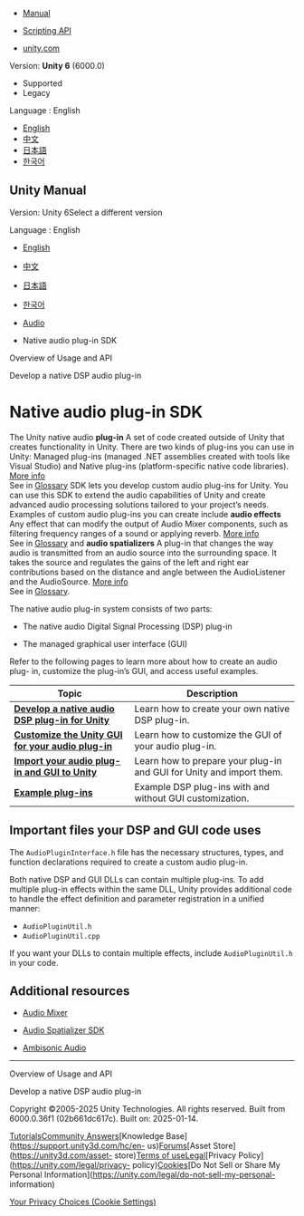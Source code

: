 [](https://docs.unity3d.com)

  * [Manual](../Manual/index.html)
  * [Scripting API](../ScriptReference/index.html)

  * [unity.com](https://unity.com/)

Version: **Unity 6** (6000.0)

  * Supported
  * Legacy

Language : English

  * [English](/Manual/AudioMixerNativeAudioPlugin.html)
  * [中文](/cn/current/Manual/AudioMixerNativeAudioPlugin.html)
  * [日本語](/ja/current/Manual/AudioMixerNativeAudioPlugin.html)
  * [한국어](/kr/current/Manual/AudioMixerNativeAudioPlugin.html)

[](https://docs.unity3d.com)

## Unity Manual

Version: Unity 6Select a different version

Language : English

  * [English](/Manual/AudioMixerNativeAudioPlugin.html)
  * [中文](/cn/current/Manual/AudioMixerNativeAudioPlugin.html)
  * [日本語](/ja/current/Manual/AudioMixerNativeAudioPlugin.html)
  * [한국어](/kr/current/Manual/AudioMixerNativeAudioPlugin.html)

  * [Audio](Audio.html)
  * Native audio plug-in SDK

[](AudioMixerUsage.html)

Overview of Usage and API

[](AudioNativeDSPPlugin.html)

Develop a native DSP audio plug-in

# Native audio plug-in SDK

The Unity native audio **plug-in** A set of code created outside of Unity that
creates functionality in Unity. There are two kinds of plug-ins you can use in
Unity: Managed plug-ins (managed .NET assemblies created with tools like
Visual Studio) and Native plug-ins (platform-specific native code libraries).
[More info](./plug-ins.html)  
See in [Glossary](Glossary.html#Plug-in) SDK lets you develop custom audio
plug-ins for Unity. You can use this SDK to extend the audio capabilities of
Unity and create advanced audio processing solutions tailored to your
project’s needs. Examples of custom audio plug-ins you can create include
**audio effects** Any effect that can modify the output of Audio Mixer
components, such as filtering frequency ranges of a sound or applying reverb.
[More info](class-AudioEffectMixer.html)  
See in [Glossary](Glossary.html#AudioEffect) and **audio spatializers** A
plug-in that changes the way audio is transmitted from an audio source into
the surrounding space. It takes the source and regulates the gains of the left
and right ear contributions based on the distance and angle between the
AudioListener and the AudioSource. [More info](AudioSpatializerSDK.html)  
See in [Glossary](Glossary.html#AudioSpatializer).

The native audio plug-in system consists of two parts:

  * The native audio Digital Signal Processing (DSP) plug-in

  * The managed graphical user interface (GUI)

Refer to the following pages to learn more about how to create an audio plug-
in, customize the plug-in’s GUI, and access useful examples.

**Topic** | **Description**  
---|---  
**[Develop a native audio DSP plug-in for Unity](AudioNativeDSPPlugin.html)** | Learn how to create your own native DSP plug-in.  
**[Customize the Unity GUI for your audio plug-in](AudioNativeCustomGUI.html)** | Learn how to customize the GUI of your audio plug-in.  
**[Import your audio plug-in and GUI to Unity](AudioNativePluginImport.html)** | Learn how to prepare your plug-in and GUI for Unity and import them.  
**[Example plug-ins](AudioNativePluginExamples.html)** | Example DSP plug-ins with and without GUI customization.  
  
## Important files your DSP and GUI code uses

The `AudioPluginInterface.h` file has the necessary structures, types, and
function declarations required to create a custom audio plug-in.

Both native DSP and GUI DLLs can contain multiple plug-ins. To add multiple
plug-in effects within the same DLL, Unity provides additional code to handle
the effect definition and parameter registration in a unified manner:

  * `AudioPluginUtil.h`
  * `AudioPluginUtil.cpp`

If you want your DLLs to contain multiple effects, include `AudioPluginUtil.h`
in your code.

## Additional resources

  * [Audio Mixer](AudioMixer.html)

  * [Audio Spatializer SDK](AudioSpatializerSDK.html)

  * [Ambisonic Audio](AmbisonicAudio.html)

* * *

[](AudioMixerUsage.html)

Overview of Usage and API

[](AudioNativeDSPPlugin.html)

Develop a native DSP audio plug-in

Copyright ©2005-2025 Unity Technologies. All rights reserved. Built from
6000.0.36f1 (02b661dc617c). Built on: 2025-01-14.

[Tutorials](https://learn.unity.com/)[Community
Answers](https://answers.unity3d.com)[Knowledge
Base](https://support.unity3d.com/hc/en-
us)[Forums](https://forum.unity3d.com)[Asset Store](https://unity3d.com/asset-
store)[Terms of
use](https://docs.unity3d.com/Manual/TermsOfUse.html)[Legal](https://unity.com/legal)[Privacy
Policy](https://unity.com/legal/privacy-
policy)[Cookies](https://unity.com/legal/cookie-policy)[Do Not Sell or Share
My Personal Information](https://unity.com/legal/do-not-sell-my-personal-
information)

[Your Privacy Choices (Cookie Settings)](javascript:void\(0\);)

